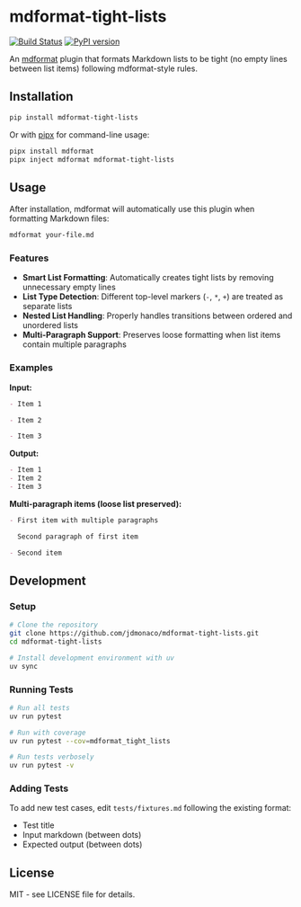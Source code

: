 # mdformat-tight-lists

[![Build Status][ci-badge]][ci-link]
[![PyPI version][pypi-badge]][pypi-link]

An [mdformat](https://github.com/executablebooks/mdformat) plugin that formats Markdown lists to be tight (no empty lines between list items) following mdformat-style rules.

## Installation

```bash
pip install mdformat-tight-lists
```

Or with [pipx](https://pipx.pypa.io/) for command-line usage:

```bash
pipx install mdformat
pipx inject mdformat mdformat-tight-lists
```

## Usage

After installation, mdformat will automatically use this plugin when formatting Markdown files:

```bash
mdformat your-file.md
```

### Features

- **Smart List Formatting**: Automatically creates tight lists by removing unnecessary empty lines
- **List Type Detection**: Different top-level markers (`-`, `*`, `+`) are treated as separate lists
- **Nested List Handling**: Properly handles transitions between ordered and unordered lists
- **Multi-Paragraph Support**: Preserves loose formatting when list items contain multiple paragraphs

### Examples

**Input:**
```markdown
- Item 1

- Item 2

- Item 3
```

**Output:**
```markdown
- Item 1
- Item 2
- Item 3
```

**Multi-paragraph items (loose list preserved):**
```markdown
- First item with multiple paragraphs

  Second paragraph of first item

- Second item
```

## Development

### Setup

```bash
# Clone the repository
git clone https://github.com/jdmonaco/mdformat-tight-lists.git
cd mdformat-tight-lists

# Install development environment with uv
uv sync
```

### Running Tests

```bash
# Run all tests
uv run pytest

# Run with coverage
uv run pytest --cov=mdformat_tight_lists

# Run tests verbosely
uv run pytest -v
```

### Adding Tests

To add new test cases, edit `tests/fixtures.md` following the existing format:
- Test title
- Input markdown (between dots)
- Expected output (between dots)

## License

MIT - see LICENSE file for details.

[ci-badge]: https://github.com/jdmonaco/mdformat-tight-lists/workflows/CI/badge.svg
[ci-link]: https://github.com/jdmonaco/mdformat-tight-lists/actions?query=workflow%3ACI+branch%3Amain+event%3Apush
[pypi-badge]: https://img.shields.io/pypi/v/mdformat-tight-lists.svg
[pypi-link]: https://pypi.org/project/mdformat-tight-lists

